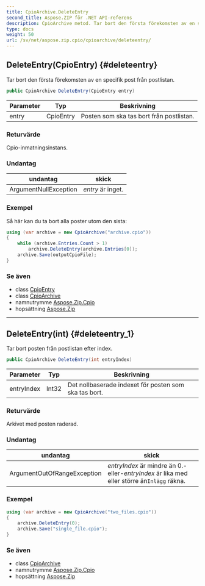 ```yaml
---
title: CpioArchive.DeleteEntry
second_title: Aspose.ZIP för .NET API-referens
description: CpioArchive metod. Tar bort den första förekomsten av en specifik post från postlistan.
type: docs
weight: 50
url: /sv/net/aspose.zip.cpio/cpioarchive/deleteentry/
---
```

## DeleteEntry(CpioEntry) {#deleteentry}

Tar bort den första förekomsten av en specifik post från postlistan.

```csharp
public CpioArchive DeleteEntry(CpioEntry entry)
```

| Parameter | Typ | Beskrivning |
| --- | --- | --- |
| entry | CpioEntry | Posten som ska tas bort från postlistan. |

### Returvärde

Cpio-inmatningsinstans.

### Undantag

| undantag | skick |
| --- | --- |
| ArgumentNullException | *entry* är inget. |

### Exempel

Så här kan du ta bort alla poster utom den sista:

```csharp
using (var archive = new CpioArchive("archive.cpio"))
{
    while (archive.Entries.Count > 1)
        archive.DeleteEntry(archive.Entries[0]);
    archive.Save(outputCpioFile);
}
```

### Se även

* class [CpioEntry](../../cpioentry/)
* class [CpioArchive](../)
* namnutrymme [Aspose.Zip.Cpio](../../cpioarchive/)
* hopsättning [Aspose.Zip](../../../)

---

## DeleteEntry(int) {#deleteentry_1}

Tar bort posten från postlistan efter index.

```csharp
public CpioArchive DeleteEntry(int entryIndex)
```

| Parameter | Typ | Beskrivning |
| --- | --- | --- |
| entryIndex | Int32 | Det nollbaserade indexet för posten som ska tas bort. |

### Returvärde

Arkivet med posten raderad.

### Undantag

| undantag | skick |
| --- | --- |
| ArgumentOutOfRangeException | *entryIndex* är mindre än 0.-eller-*entryIndex* är lika med eller större än`Inlägg` räkna. |

### Exempel

```csharp
using (var archive = new CpioArchive("two_files.cpio"))
{
    archive.DeleteEntry(0);
    archive.Save("single_file.cpio");
}
```

### Se även

* class [CpioArchive](../)
* namnutrymme [Aspose.Zip.Cpio](../../cpioarchive/)
* hopsättning [Aspose.Zip](../../../)



